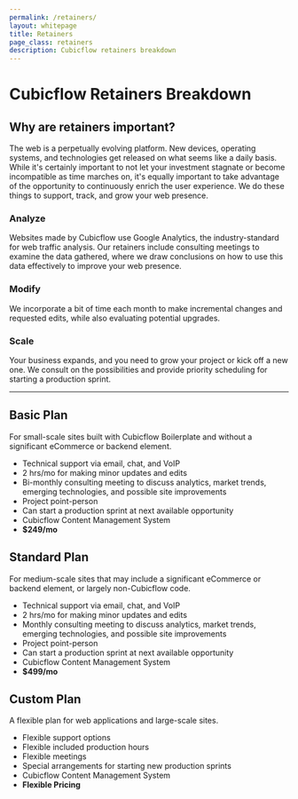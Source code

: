 ```yaml
---
permalink: /retainers/
layout: whitepage
title: Retainers
page_class: retainers
description: Cubicflow retainers breakdown
---
```


# Cubicflow Retainers Breakdown

## Why are retainers important?
The web is a perpetually evolving platform. New devices, operating systems, and technologies get released on what seems like a daily basis. While it's certainly important to not let your investment stagnate or become incompatible as time marches on, it's equally important to take advantage of the opportunity to continuously enrich the user experience. We do these things to support, track, and grow your web presence.

### Analyze
Websites made by Cubicflow use Google Analytics, the industry-standard for web traffic analysis. Our retainers include consulting meetings to examine the data gathered, where we draw conclusions on how to use this data effectively to improve your web presence.

### Modify
We incorporate a bit of time each month to make incremental changes and requested edits, while also evaluating potential upgrades.

### Scale
Your business expands, and you need to grow your project or kick off a new one. We consult on the possibilities and provide priority scheduling for starting a production sprint.

---

## Basic Plan

For small-scale sites built with Cubicflow Boilerplate and without a significant eCommerce or backend element.

* Technical support via email, chat, and VoIP
* 2 hrs/mo for making minor updates and edits
* Bi-monthly consulting meeting to discuss analytics, market trends, emerging technologies, and possible site improvements
* Project point-person
* Can start a production sprint at next available opportunity
* Cubicflow Content Management System
* **$249/mo**

## Standard Plan

For medium-scale sites that may include a significant eCommerce or backend element, or largely non-Cubicflow code.

* Technical support via email, chat, and VoIP
* 2 hrs/mo for making minor updates and edits
* Monthly consulting meeting to discuss analytics, market trends, emerging technologies, and possible site improvements
* Project point-person
* Can start a production sprint at next available opportunity
* Cubicflow Content Management System
* **$499/mo**

## Custom Plan

A flexible plan for web applications and large-scale sites.

* Flexible support options
* Flexible included production hours
* Flexible meetings
* Special arrangements for starting new production sprints
* Cubicflow Content Management System
* **Flexible Pricing**
